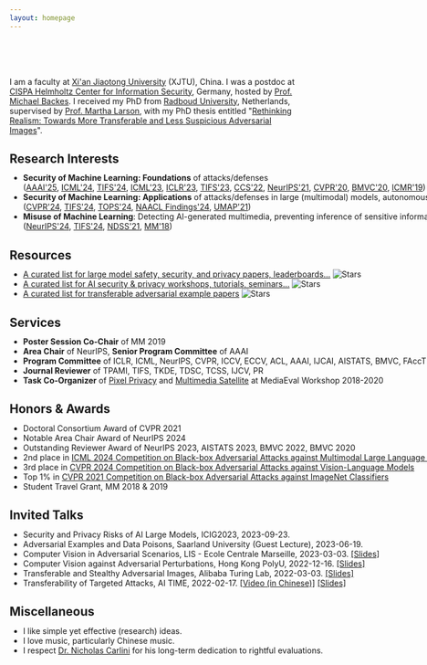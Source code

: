 ```yaml
---
layout: homepage
---
```


<h1 id="about-me"></h1>

<h2 style="margin: 80px 0px 10px;"></h2>

I am a faculty at [Xi'an Jiaotong University](http://en.xjtu.edu.cn/XJTU_Introduction/Introduction.htm) (XJTU), China. I was a postdoc at [CISPA Helmholtz Center for Information Security](https://cispa.de/en/about), Germany, hosted by [Prof. Michael Backes](https://michaelbackes.eu/aboutme.html).
I received my PhD from [Radboud University](https://www.ru.nl/english/), Netherlands, supervised by [Prof. Martha Larson](https://www.ru.nl/english/people/larson-m/), with my PhD thesis entitled "<a href="https://repository.ubn.ru.nl/handle/2066/245409">Rethinking Realism: Towards More Transferable and Less Suspicious Adversarial Images</a>".

## Research Interests
<ul style="margin:-5px 0 25px;width:950px">
  <li><strong>Security of Machine Learning: Foundations</strong> of attacks/defenses<br>
    (<a href="https://zhengyuzhao.github.io/publications/">AAAI'25</a>, <a href="https://arxiv.org/abs/2312.07364">ICML'24</a>, <a href="https://arxiv.org/abs/2305.05875">TIFS'24</a>, <a href="https://arxiv.org/abs/2301.13838">ICML'23</a>, <a href="https://openreview.net/forum?id=zKvm1ETDOq">ICLR'23</a>, <a href="https://arxiv.org/abs/2011.06690">TIFS'23</a>, <a href="https://arxiv.org/abs/2208.14933">CCS'22</a>, <a href="https://arxiv.org/abs/2012.11207">NeurIPS'21</a>, <a href="https://arxiv.org/abs/1911.02466">CVPR'20</a>, <a href="https://arxiv.org/abs/2002.01008">BMVC'20</a>, <a href="https://arxiv.org/abs/1901.10332">ICMR'19</a>)</li>
  <li><strong>Security of Machine Learning: Applications</strong> of attacks/defenses in large (multimodal) models, autonomous driving...<br>
    (<a href="https://arxiv.org/abs/2312.07364">CVPR'24</a>, <a href="https://arxiv.org/abs/2305.05875">TIFS'24</a>, <a href="https://arxiv.org/abs/2205.15128">TOPS'24</a>, <a href="https://arxiv.org/abs/2301.13838">NAACL Findings'24</a>, <a href="https://dl.acm.org/doi/abs/10.1145/3450613.3456832">UMAP'21</a>)</li>
  <li><strong>Misuse of Machine Learning</strong>: Detecting AI-generated multimedia, preventing inference of sensitive information...<br>
    (<a href="https://zhengyuzhao.github.io/publications/">NeurIPS'24</a>, <a href="https://ieeexplore.ieee.org/document/10689267">TIFS'24</a>, <a href="https://arxiv.org/abs/2011.09877">NDSS'21</a>, <a href="https://arxiv.org/abs/1807.08624">MM'18</a>)</li>
</ul>


## Resources 
<ul style="margin:-5px 0 25px;width:950px">
  <li><a href="https://github.com/ThuCCSLab/lm-ssp">A curated list for large model safety, security, and privacy papers, leaderboards...</a>  <img alt="Stars" src="https://img.shields.io/github/stars/ThuCCSLab/lm-ssp"></li>
  <li><a href="https://github.com/ZhengyuZhao/AI-Security-and-Privacy-Events">A curated list for AI security & privacy workshops, tutorials, seminars...</a>  <img alt="Stars" src="https://img.shields.io/github/stars/ZhengyuZhao/AI-Security-and-Privacy-Events"></li>
  <li><a href="https://github.com/ZhengyuZhao/TransferAttackEval">A curated list for transferable adversarial example papers</a>  <img alt="Stars" src="https://img.shields.io/github/stars/ZhengyuZhao/TransferAttackEval"></li>
</ul>


## Services
<ul style="margin:-5px 0 25px;width:950px">
  <li><strong>Poster Session Co-Chair</strong> of MM 2019</li>
  <li><strong>Area Chair</strong> of NeurIPS, <strong>Senior Program Committee</strong> of AAAI</li>
  <li><strong>Program Committee</strong> of ICLR, ICML, NeurIPS, CVPR, ICCV, ECCV, ACL, AAAI, IJCAI, AISTATS, BMVC, FAccT</li>
  <li><strong>Journal Reviewer</strong> of TPAMI, TIFS, TKDE, TDSC, TCSS, IJCV, PR</li>
  <li><strong>Task Co-Organizer</strong> of <a href="https://multimediaeval.github.io/editions/2020/tasks/pixelprivacy/">Pixel Privacy</a> and <a href="http://www.multimediaeval.org/mediaeval2019/multimediasatellite/">Multimedia Satellite</a> at MediaEval Workshop 2018-2020</li>
</ul>

## Honors & Awards 
<ul style="margin:-5px 0 25px;width:950px">
<li>Doctoral Consortium Award of CVPR 2021</li>
<li>Notable Area Chair Award of NeurIPS 2024</li>
<li>Outstanding Reviewer Award of NeurIPS 2023, AISTATS 2023, BMVC 2022, BMVC 2020</li>
<li>2nd place in <a href="https://icml-tifa.github.io/challenges/track1/">ICML 2024 Competition on Black-box Adversarial Attacks against Multimodal Large Language Models</a></li>
<li>3rd place in <a href="https://cvpr24-advml.github.io/">CVPR 2024 Competition on Black-box Adversarial Attacks against Vision-Language Models</a></li>
<li>Top 1% in <a href="https://aisecure-workshop.github.io/amlcvpr2021/">CVPR 2021 Competition on Black-box Adversarial Attacks against ImageNet Classifiers</a></li>
<li>Student Travel Grant, MM 2018 & 2019</li>  
</ul>  

## Invited Talks 
<ul style="margin:-5px 0 25px;width:950px">
<li>Security and Privacy Risks of AI Large Models, ICIG2023, 2023-09-23. </li> 
<li>Adversarial Examples and Data Poisons, Saarland University (Guest Lecture), 2023-06-19. </li> 
<li>Computer Vision in Adversarial Scenarios, LIS - Ecole Centrale Marseille, 2023-03-03. <a href="./assets/img/Talk_Marseille.pdf">[Slides]</a> </li> 
<li>Computer Vision against Adversarial Perturbations, Hong Kong PolyU, 2022-12-16. <a href="./assets/img/PolyU_ZhengyuZhao.pdf">[Slides]</a> </li> 
<li>Transferable and Stealthy Adversarial Images, Alibaba Turing Lab, 2022-03-03. <a href="./assets/img/AIibaba_ZhengyuZhao.pdf">[Slides]</a> </li> 
<li>Transferability of Targeted Attacks, AI TIME, 2022-02-17. <a href="https://www.bilibili.com/video/BV1X44y1H7S4?spm_id_from=333.999.0.0">[Video (in Chinese)]</a> <a href="./assets/img/AITIME_ZhengyuZhao.pdf">[Slides]</a> </li>
</ul>

<!--
## Teaching
<ul style="margin:-5px 0 25px;width:950px">
<li>Teaching Assistant, <a href="https://cms.cispa.saarland/amlm2023/">Advanced Lecture: Attacks Against Machine Learning Models</a> (2023 Summer), Saarland University</li>
</ul>  
-->

## Miscellaneous
<ul style="margin:-5px 0 25px;width:950px">
<li>I like simple yet effective (research) ideas.</li>
<li>I love music, particularly Chinese music.</li>
<li>I respect <a href="https://nicholas.carlini.com/">Dr. Nicholas Carlini</a> for his long-term dedication to rightful evaluations.</li>
  
<!--
## Contact
**Address:** [Xi'an Jiaotong University](http://en.xjtu.edu.cn/)
-->
